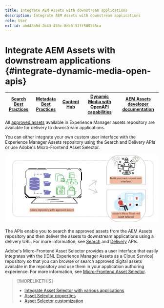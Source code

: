 ```yaml
---
title: Integrate AEM Assets with downstream applications
description: Integrate AEM Assets with downstream applications
role: User
exl-id: abd48b5d-2b43-453c-8eb6-31ff509245ca
---
```

# Integrate AEM Assets with downstream applications {#integrate-dynamic-media-open-apis}

| [Search Best Practices](/help/assets/search-best-practices.md) |[Metadata Best Practices](/help/assets/metadata-best-practices.md)|[Content Hub](/help/assets/product-overview.md)|[Dynamic Media with OpenAPI capabilities](/help/assets/dynamic-media-open-apis-overview.md)|[AEM Assets developer documentation](https://developer.adobe.com/experience-cloud/experience-manager-apis/)|
| ------------- | --------------------------- |---------|----|-----|

All [approved assets](/help/assets/approve-assets.md) available in Experience Manager assets repository are available for delivery to downstream applications.

You can either integrate your own custom user interface with the Experience Manager Assets repository using the Search and Delivery APIs or use Adobe's Micro-Frontend Asset Selector.

![Integration with AEM Assets repository](assets/asset-selector-integration.png)

The APIs enable you to search the approved assets from the AEM Assets repository and then deliver the assets to downstream applications using a delivery URL. For more information, see [Search](/help/assets/search-assets-api.md) and [Delivery](/help/assets/deliver-assets-apis.md) APIs.

Adobe's Micro-Frontend Asset Selector provides a user interface that easily integrates with the [!DNL Experience Manager Assets as a Cloud Service] repository so that you can browse or search approved digital assets available in the repository and use them in your application authoring experience. For more information, see [Micro-Frontend Asset Selector](/help/assets/overview-asset-selector.md).

>[!MORELIKETHIS]
>
>* [Integrate Asset Selector with various applications](/help/assets/integrate-asset-selector.md)
>* [Asset Selector properties](/help/assets/asset-selector-properties.md)
>* [Asset Selector customization](/help/assets/asset-selector-customization.md)
